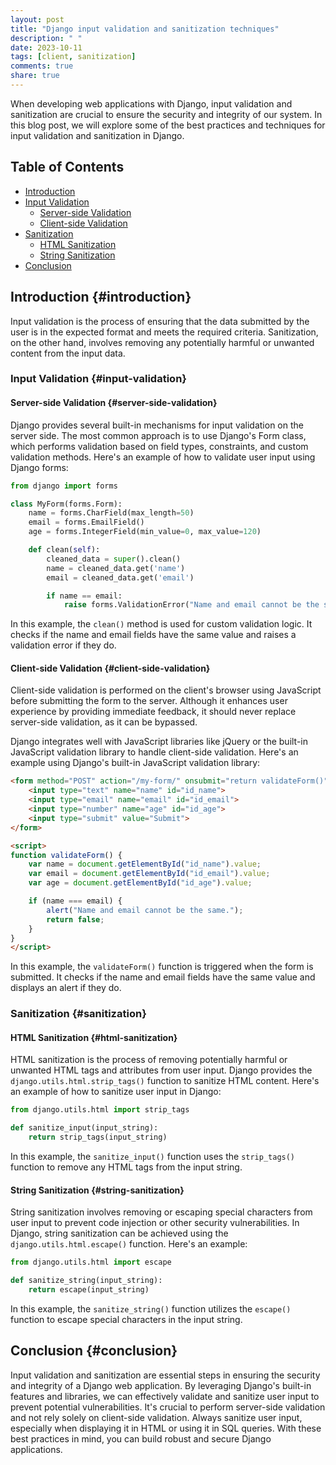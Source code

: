 ```yaml
---
layout: post
title: "Django input validation and sanitization techniques"
description: " "
date: 2023-10-11
tags: [client, sanitization]
comments: true
share: true
---
```


When developing web applications with Django, input validation and sanitization are crucial to ensure the security and integrity of our system. In this blog post, we will explore some of the best practices and techniques for input validation and sanitization in Django.

## Table of Contents
- [Introduction](#introduction)
- [Input Validation](#input-validation)
  - [Server-side Validation](#server-side-validation)
  - [Client-side Validation](#client-side-validation)
- [Sanitization](#sanitization)
  - [HTML Sanitization](#html-sanitization)
  - [String Sanitization](#string-sanitization)
- [Conclusion](#conclusion)

## Introduction {#introduction}
Input validation is the process of ensuring that the data submitted by the user is in the expected format and meets the required criteria. Sanitization, on the other hand, involves removing any potentially harmful or unwanted content from the input data.

### Input Validation {#input-validation}

#### Server-side Validation {#server-side-validation}
Django provides several built-in mechanisms for input validation on the server side. The most common approach is to use Django's Form class, which performs validation based on field types, constraints, and custom validation methods. Here's an example of how to validate user input using Django forms:

```python
from django import forms

class MyForm(forms.Form):
    name = forms.CharField(max_length=50)
    email = forms.EmailField()
    age = forms.IntegerField(min_value=0, max_value=120)

    def clean(self):
        cleaned_data = super().clean()
        name = cleaned_data.get('name')
        email = cleaned_data.get('email')

        if name == email:
            raise forms.ValidationError("Name and email cannot be the same.")
```

In this example, the `clean()` method is used for custom validation logic. It checks if the name and email fields have the same value and raises a validation error if they do.

#### Client-side Validation {#client-side-validation}
Client-side validation is performed on the client's browser using JavaScript before submitting the form to the server. Although it enhances user experience by providing immediate feedback, it should never replace server-side validation, as it can be bypassed.

Django integrates well with JavaScript libraries like jQuery or the built-in JavaScript validation library to handle client-side validation. Here's an example using Django's built-in JavaScript validation library:

```html
<form method="POST" action="/my-form/" onsubmit="return validateForm()">
    <input type="text" name="name" id="id_name">
    <input type="email" name="email" id="id_email">
    <input type="number" name="age" id="id_age">
    <input type="submit" value="Submit">
</form>

<script>
function validateForm() {
    var name = document.getElementById("id_name").value;
    var email = document.getElementById("id_email").value;
    var age = document.getElementById("id_age").value;

    if (name === email) {
        alert("Name and email cannot be the same.");
        return false;
    }
}
</script>
```

In this example, the `validateForm()` function is triggered when the form is submitted. It checks if the name and email fields have the same value and displays an alert if they do.

### Sanitization {#sanitization}

#### HTML Sanitization {#html-sanitization}
HTML sanitization is the process of removing potentially harmful or unwanted HTML tags and attributes from user input. Django provides the `django.utils.html.strip_tags()` function to sanitize HTML content. Here's an example of how to sanitize user input in Django:

```python
from django.utils.html import strip_tags

def sanitize_input(input_string):
    return strip_tags(input_string)
```

In this example, the `sanitize_input()` function uses the `strip_tags()` function to remove any HTML tags from the input string.

#### String Sanitization {#string-sanitization}
String sanitization involves removing or escaping special characters from user input to prevent code injection or other security vulnerabilities. In Django, string sanitization can be achieved using the `django.utils.html.escape()` function. Here's an example:

```python
from django.utils.html import escape

def sanitize_string(input_string):
    return escape(input_string)
```

In this example, the `sanitize_string()` function utilizes the `escape()` function to escape special characters in the input string.

## Conclusion {#conclusion}
Input validation and sanitization are essential steps in ensuring the security and integrity of a Django web application. By leveraging Django's built-in features and libraries, we can effectively validate and sanitize user input to prevent potential vulnerabilities. It's crucial to perform server-side validation and not rely solely on client-side validation. Always sanitize user input, especially when displaying it in HTML or using it in SQL queries. With these best practices in mind, you can build robust and secure Django applications.